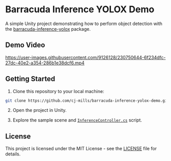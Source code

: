 # Barracuda Inference YOLOX Demo
A simple Unity project demonstrating how to perform object detection with the [barracuda-inference-yolox](https://github.com/cj-mills/unity-barracuda-inference-yolox) package.



## Demo Video
https://user-images.githubusercontent.com/9126128/230750644-6f234dfc-27dc-40e2-a354-286b1e38dcf6.mp4



## Getting Started

1. Clone this repository to your local machine:
```bash
git clone https://github.com/cj-mills/barracuda-inference-yolox-demo.git
```
2. Open the project in Unity.

3. Explore the sample scene and [`InferenceController.cs`](https://github.com/cj-mills/barracuda-inference-yolox-demo/blob/5cdfad9df93510755dd5ace6c74fb491a3010630/Assets/Scripts/InferenceController.cs)  script.



## License

This project is licensed under the MIT License - see the [LICENSE](LICENSE) file for details.
